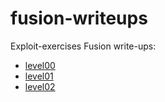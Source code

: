 fusion-writeups
===============

Exploit-exercises Fusion write-ups:
* [level00](http://vnico.mundodisco.net/archives/219)
* [level01](http://vnico.mundodisco.net/archives/239)
* [level02](http://vnico.mundodisco.net/archives/258)
